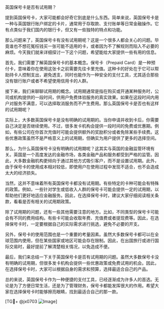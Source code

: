 英国保号卡是否有试用期？

提到英国保号卡，大家可能都会好奇它到底是什么东西。简单来说，英国保号卡是一种与英国银行账户绑定的卡片，通常用于存取款、支付账单等日常金融操作。它有点类似于我们国内的银行卡，但又有一些独特的特点和功能。

那么问题来了，英国保号卡有没有试用期呢？这是一个很多人都会关心的问题。毕竟谁也不想花冤枉钱买一张可能不适用的卡，或者因为不了解规则而陷入不必要的麻烦。今天我们就来详细探讨一下这个问题，希望能给大家提供一些有用的信息。

首先，我们需要了解英国保号卡的基本概念。保号卡（Prepaid Card）是一种预付卡，意味着你在使用这张卡之前需要先往卡里充值。这种卡的好处在于它可以帮助持卡人控制支出，避免透支，同时也能作为一种安全的支付工具，尤其适合那些没有银行账户或者不希望使用信用卡的人群。

接下来，我们来聊聊试用期的概念。试用期通常是指在购买或开通某种服务时，公司或机构提供的一段时间，供用户免费体验服务的真实效果。如果在这段时间内用户对服务不满意，可以选择取消服务而不产生费用。那么英国保号卡是否也有这样的试用期呢？

实际上，大多数英国保号卡是没有明确的试用期的。当你申请并收到卡后，你需要自己决定是否继续使用。不过，很多发卡机构会提供一段时间的免费或优惠期。例如，有些公司在你首次充值时可能会提供额外的奖励积分或者免除某些手续费。这些优惠政策虽然不是严格意义上的试用期，但确实为用户提供了更多的选择空间。

那么，为什么英国保号卡没有明确的试用期呢？这其实与英国的金融监管环境有关。英国是一个高度发达的金融市场，各类金融产品和服务都受到严格的监管。因此，大多数金融机构更倾向于通过其他方式吸引客户，而不是设置试用期。此外，由于保号卡的使用成本相对较低，即使用户在使用过程中发现不适合，也不会造成太大的经济损失。

当然，这并不意味着所有英国保号卡都没有试用期。有些特定的卡种可能会有特殊的政策。例如，一些针对学生或低收入人群的保号卡可能会提供一定的试用期，以帮助他们更好地适应金融服务。因此，在选择保号卡时，建议大家仔细阅读相关条款，看看是否有相关的试用期政策。

除了试用期的问题，还有一些其他需要注意的地方。比如，不同类型的保号卡可能会有不同的费用结构。有些卡可能会收取年费、充值费或者提现费等。因此，在选择保号卡时，一定要根据自己的实际需求进行挑选，避免不必要的开支。

另外，保号卡的使用范围也是一个重要的考量因素。虽然大多数保号卡都可以在全球范围内使用，但在某些国家或地区可能会存在限制。因此，在出国旅行或进行国际交易时，最好提前了解清楚相关情况，以免造成不便。

最后，我们来总结一下关于英国保号卡是否有试用期的问题。虽然大多数保号卡没有明确的试用期，但很多发卡机构会提供一些优惠政策或免费试用的机会。因此，在选择保号卡时，大家可以根据自身的需求和预算，选择最适合自己的产品。

总的来说，英国保号卡作为一种便捷的支付工具，已经逐渐成为许多人的首选。无论是为了方便日常生活，还是为了管理财务，保号卡都能发挥很大的作用。希望大家在选择保号卡时能够擦亮眼睛，找到最适合自己的那一款。

[TG💪+ @jx0703 ![Image](https://github.com/user-attachments/assets/dbca1d08-cadb-493c-b0ec-ad6f7a83f270)]